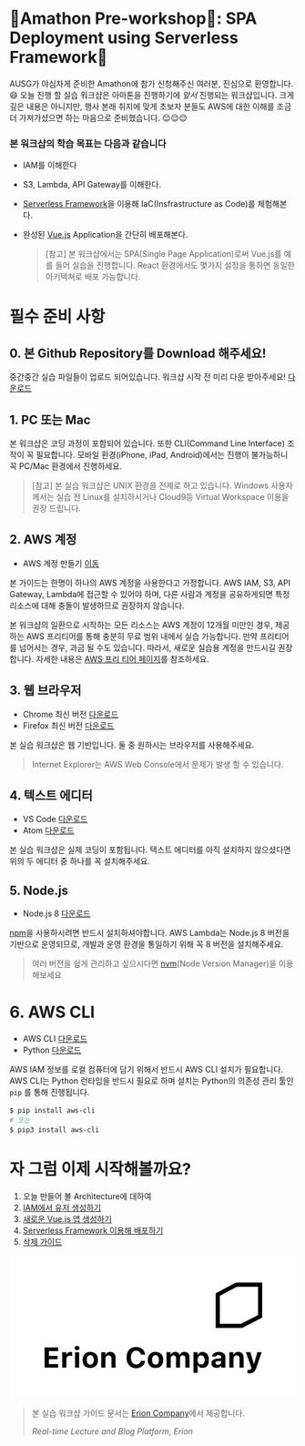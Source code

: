 # 🔧Amathon Pre-workshop🔧: SPA Deployment using Serverless Framework🚀

AUSG가 야심차게 준비한 Amathon에 참가 신청해주신 여러분, 진심으로 환영합니다.😄 오늘 진행 할 실습 워크샵은 아마톤을 진행하기에 *앞서* 진행되는 워크샵입니다. 크게 깊은 내용은 아니지만, 행사 본래 취지에 맞게 초보자 분들도 AWS에 대한 이해를 조금 더 가져가셨으면 하는 마음으로 준비했습니다. 😌😌😌



### 본 워크샵의 학습 목표는 다음과 같습니다

- IAM를 이해한다

- S3, Lambda, API Gateway를 이해한다.

- [Serverless Framework](https://serverless.com)을 이용해 IaC(Insfrastructure as Code)를 체험해본다.

- 완성된 [Vue.js](https://vuejs.org) Application을 간단히 배포해본다.

  > [참고] 본 워크샵에서는 SPA(Single Page Application)로써 Vue.js를 예를 들어 실습을 진행합니다. React 환경에서도 몇가지 설정을 통하면 동일한 아키텍쳐로 배포 가능합니다.



# 필수 준비 사항



## 0. 본 Github Repository를 Download 해주세요!

중간중간 실습 파일들이 업로드 되어있습니다. 워크샵 시작 전 미리 다운 받아주세요! [다운로드](https://github.com/witherion/amathon-sls-spa/archive/master.zip)



## 1. PC 또는 Mac

본 워크샵은 코딩 과정이 포함되어 있습니다. 또한 CLI(Command Line Interface) 조작이 꼭 필요합니다. 모바일 환경(iPhone, iPad, Android)에서는 진행이 불가능하니 꼭 PC/Mac 환경에서 진행하세요.

> [참고] 본 실습 워크샵은 UNIX 환경을 전제로 하고 있습니다. Windows 사용자께서는 실습 전 Linux를 설치하시거나 Cloud9등 Virtual Workspace 이용을 권장 드립니다.



## 2. AWS 계정

- AWS 계정 만들기 [이동](https://aws.amazon.com/ko/)

본 가이드는 한명이 하나의 AWS 계정을 사용한다고 가정합니다. AWS IAM, S3, API Gateway, Lambda에 접근할 수 있어야 하며, 다른 사람과 계정을 공유하게되면 특정 리소스에 대해 충돌이 발생하므로 권장하지 않습니다.

본 워크샵의 일환으로 시작하는 모든 리소스는 AWS 계정이 12개월 미만인 경우, 제공하는 AWS 프리티어를 통해 충분히 무료 범위 내에서 실습 가능합니다. 만약 프리티어를 넘어서는 경우, 과금 될 수도 있습니다. 따라서, 새로운 실습용 계정을 만드시길 권장합니다. 자세한 내용은 [AWS 프리 티어 페이지](https://aws.amazon.com/free/)를 참조하세요.



## 3. 웹 브라우저

- Chrome 최신 버전 [다운로드](https://www.google.com/chrome/)
- Firefox 최신 버전 [다운로드](https://www.mozilla.org/ko/firefox/new/)

본 실습 워크샵은 웹 기반입니다. 둘 중 원하시는 브라우저를 사용해주세요. 

> Internet Explorer는 AWS Web Console에서 문제가 발생 할 수 있습니다.



## 4. 텍스트 에디터

- VS Code [다운로드](https://code.visualstudio.com/)
- Atom [다운로드](https://atom.io/)

본 실습 워크샵은 실제 코딩이 포함됩니다. 텍스트 에디터를 아직 설치하지 않으셨다면 위의 두 에디터 중 하나를 꼭 설치해주세요.



## 5. Node.js

- Node.js 8 [다운로드](https://nodejs.org/en/)

[npm](https://www.npmjs.com/)을 사용하시려면 반드시 설치하셔야합니다. AWS Lambda는 Node.js 8 버전을 기반으로 운영되므로, 개발과 운영 환경을 통일하기 위해 꼭 8 버전을 설치해주세요.

> 여러 버전을 쉽게 관리하고 싶으시다면 [nvm](https://github.com/creationix/nvm)(Node Version Manager)을 이용해보세요



# 6. AWS CLI

- AWS CLI [다운로드](https://aws.amazon.com/ko/cli/?sc_channel=PS&sc_campaign=acquisition_KR&sc_publisher=google&sc_medium=english_command_line_b&sc_content=aws_cli_e&sc_detail=aws%20cli&sc_category=command_line&sc_segment=161196943574&sc_matchtype=e&sc_country=KR&s_kwcid=AL!4422!3!161196943574!e!!g!!aws%20cli&ef_id=Wz9CBAAAAMmM8BCq:20180716200535:s)
- Python [다운로드](https://www.python.org/downloads/)

AWS IAM 정보를 로컬 컴퓨터에 담기 위해서 반드시 AWS CLI 설치가 필요합니다. AWS CLI는 Python 런타임을 반드시 필요로 하며 설치는 Python의 의존성 관리 툴인 `pip` 를 통해 진행됩니다.

```bash
$ pip install aws-cli
# 또는
$ pip3 install aws-cli
```



# 자 그럼 이제 시작해볼까요?

1. 오늘 만들어 볼 Architecture에 대하여
2. [IAM에서 유저 생성하기](./2_iam/README.md)
3. [새로운 Vue.js 앱 생성하기](./3_vue/README.md)
4. [Serverless Framework 이용해 배포하기](./4_sls/README.md)
5. [삭제 가이드](./5_delete/README.md)



![Erion Company](./images/erion_company_logo.svg)

> 본 실습 워크샵 가이드 문서는 [Erion Company](https://erion.kr)에서 제공합니다.
>
> *Real-time Lecture and Blog Platform, Erion*

